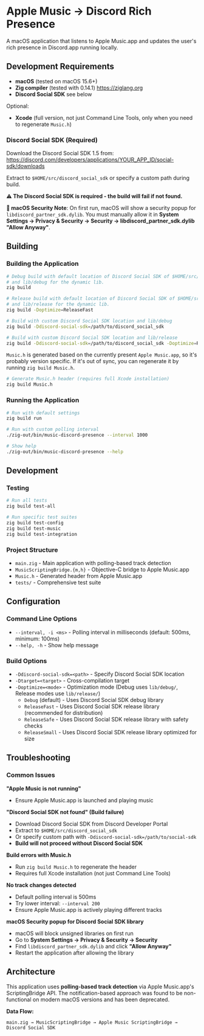 # Apple Music → Discord Rich Presence

A macOS application that listens to Apple Music.app and updates the user's rich presence in
Discord.app running locally.

## Development Requirements

- **macOS** (tested on macOS 15.6+)
- **Zig compiler** (tested with 0.14.1) https://ziglang.org
- **Discord Social SDK** see below

Optional:
- **Xcode** (full version, not just Command Line Tools, only when you need to regenerate `Music.h`)

### Discord Social SDK (Required)

Download the Discord Social SDK 1.5 from:
https://discord.com/developers/applications/YOUR_APP_ID/social-sdk/downloads

Extract to `$HOME/src/discord_social_sdk` or specify a custom path during build.

**⚠️ The Discord Social SDK is required - the build will fail if not found.**

**🔐 macOS Security Note**: On first run, macOS will show a security popup for
`libdiscord_partner_sdk.dylib`. You must manually allow it in **System Settings → Privacy & Security
→ Security → libdiscord_partner_sdk.dylib "Allow Anyway"**.

## Building

### Building the Application

```sh
# Debug build with default location of Discord Social SDK of $HOME/src/discord_social_sdk
# and lib/debug for the dynamic lib.
zig build

# Release build with default location of Discord Social SDK of $HOME/src/discord_social_sdk
# and lib/release for the dynamic lib.
zig build -Doptimize=ReleaseFast

# Build with custom Discord Social SDK location and lib/debug
zig build -Ddiscord-social-sdk=/path/to/discord_social_sdk

# Build with custom Discord Social SDK location and lib/release
zig build -Ddiscord-social-sdk=/path/to/discord_social_sdk -Doptimize=ReleaseFast
```

`Music.h` is generated based on the currently present `Apple Music.app`, so it's probably version specific.
If it's out of sync, you can regenerate it by running `zig build Music.h`.

```sh
# Generate Music.h header (requires full Xcode installation)
zig build Music.h
```

### Running the Application
```sh
# Run with default settings
zig build run

# Run with custom polling interval
./zig-out/bin/music-discord-presence --interval 1000

# Show help
./zig-out/bin/music-discord-presence --help
```

## Development

### Testing
```sh
# Run all tests
zig build test-all

# Run specific test suites
zig build test-config
zig build test-music
zig build test-integration
```

### Project Structure
- `main.zig` - Main application with polling-based track detection
- `MusicScriptingBridge.{m,h}` - Objective-C bridge to Apple Music.app
- `Music.h` - Generated header from Apple Music.app
- `tests/` - Comprehensive test suite

## Configuration

### Command Line Options
- `--interval, -i <ms>` - Polling interval in milliseconds (default: 500ms, minimum: 100ms)
- `--help, -h` - Show help message

### Build Options
- `-Ddiscord-social-sdk=<path>` - Specify Discord Social SDK location
- `-Dtarget=<target>` - Cross-compilation target
- `-Doptimize=<mode>` - Optimization mode (Debug uses `lib/debug/`, Release modes use `lib/release/`)
  - `Debug` (default) - Uses Discord Social SDK debug library
  - `ReleaseFast` - Uses Discord Social SDK release library (recommended for distribution)
  - `ReleaseSafe` - Uses Discord Social SDK release library with safety checks
  - `ReleaseSmall` - Uses Discord Social SDK release library optimized for size

## Troubleshooting

### Common Issues

**"Apple Music is not running"**
- Ensure Apple Music.app is launched and playing music

**"Discord Social SDK not found" (Build failure)**
- Download Discord Social SDK from Discord Developer Portal
- Extract to `$HOME/src/discord_social_sdk`
- Or specify custom path with `-Ddiscord-social-sdk=/path/to/social-sdk`
- **Build will not proceed without Discord Social SDK**

**Build errors with Music.h**
- Run `zig build Music.h` to regenerate the header
- Requires full Xcode installation (not just Command Line Tools)

**No track changes detected**
- Default polling interval is 500ms
- Try lower interval: `--interval 200`
- Ensure Apple Music.app is actively playing different tracks

**macOS Security popup for Discord Social SDK library**
- macOS will block unsigned libraries on first run
- Go to **System Settings → Privacy & Security → Security**
- Find `libdiscord_partner_sdk.dylib` and click **"Allow Anyway"**
- Restart the application after allowing the library

## Architecture

This application uses **polling-based track detection** via Apple Music.app's ScriptingBridge API.
The notification-based approach was found to be non-functional on modern macOS versions and has been
deprecated.

**Data Flow:**
```
main.zig → MusicScriptingBridge → Apple Music ScriptingBridge → Discord Social SDK
```
